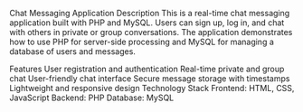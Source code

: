 Chat Messaging Application
Description
This is a real-time chat messaging application built with PHP and MySQL. Users can sign up, log in, and chat with others in private or group conversations. The application demonstrates how to use PHP for server-side processing and MySQL for managing a database of users and messages.

Features
User registration and authentication
Real-time private and group chat
User-friendly chat interface
Secure message storage with timestamps
Lightweight and responsive design
Technology Stack
Frontend: HTML, CSS, JavaScript
Backend: PHP
Database: MySQL
